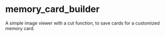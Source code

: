 # memory_card_builder
A simple image viewer with a cut function, to save cards for a customized memory card.
